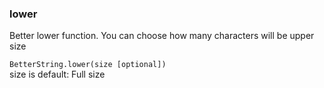 
### lower
Better lower function. You can choose how many characters will be upper size

`BetterString.lower(size [optional])`   
size is default: Full size
